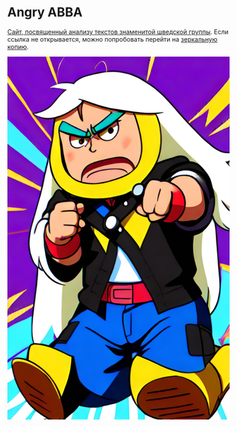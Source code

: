 # Angry ABBA

[Сайт, посвященный анализу текстов знаменитой шведской группы](https://angry-abba.fun). Если ссылка не открывается, можно попробовать перейти на [зеркальную копию](https://bbaiprn8d0hsva28k1ar.containers.yandexcloud.net/).

![Картинка, созданная искусственным интеллектом dream.ai по запросу angry abba](/static/angry-abba.jpg)
